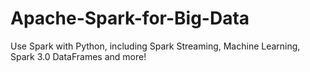 # Apache-Spark-for-Big-Data
 Use Spark with Python, including Spark Streaming, Machine Learning, Spark 3.0 DataFrames and more!

